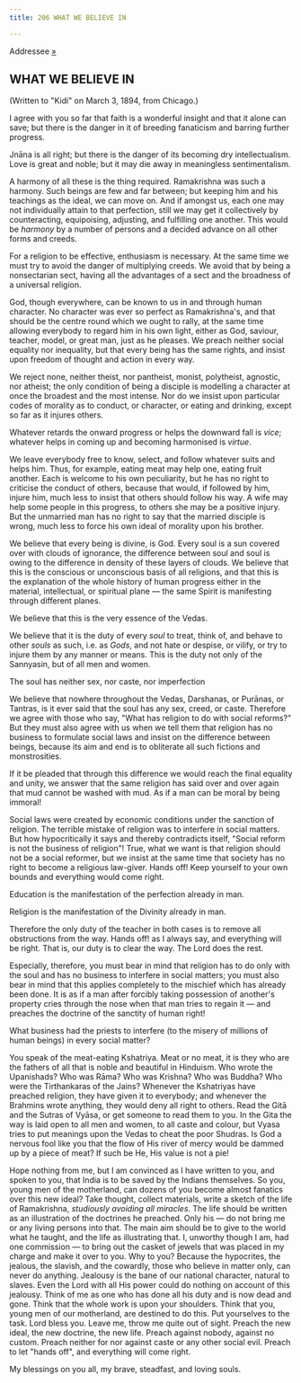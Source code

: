 ```yaml
---
title: 206 WHAT WE BELIEVE IN

---
```

  

  
Addressee [»](../../volume_5/epistles_first_series/015_kidi.htm)

## WHAT WE BELIEVE IN

(Written to "Kidi" on March 3, 1894, from Chicago.)

I agree with you so far that faith is a wonderful insight and that it
alone can save; but there is the danger in it of breeding fanaticism and
barring further progress.

Jnāna is all right; but there is the danger of its becoming dry
intellectualism. Love is great and noble; but it may die away in
meaningless sentimentalism.

A harmony of all these is the thing required. Ramakrishna was such a
harmony. Such beings are few and far between; but keeping him and his
teachings as the ideal, we can move on. And if amongst us, each one may
not individually attain to that perfection, still we may get it
collectively by counteracting, equipoising, adjusting, and fulfilling
one another. This would be *harmony* by a number of persons and a
decided advance on all other forms and creeds.

For a religion to be effective, enthusiasm is necessary. At the same
time we must try to avoid the danger of multiplying creeds. We avoid
that by being a nonsectarian sect, having all the advantages of a sect
and the broadness of a universal religion.

God, though everywhere, can be known to us in and through human
character. No character was ever so perfect as Ramakrishna's, and that
should be the centre round which we ought to rally, at the same time
allowing everybody to regard him in his own light, either as God,
saviour, teacher, model, or great man, just as he pleases. We preach
neither social equality nor inequality, but that every being has the
same rights, and insist upon freedom of thought and action in every way.

We reject none, neither theist, nor pantheist, monist, polytheist,
agnostic, nor atheist; the only condition of being a disciple is
modelling a character at once the broadest and the most intense. Nor do
we insist upon particular codes of morality as to conduct, or character,
or eating and drinking, except so far as it injures others.

Whatever retards the onward progress or helps the downward fall is
*vice*; whatever helps in coming up and becoming harmonised is *virtue*.

We leave everybody free to know, select, and follow whatever suits and
helps him. Thus, for example, eating meat may help one, eating fruit
another. Each is welcome to his own peculiarity, but he has no right to
criticise the conduct of others, because that would, if followed by him,
injure him, much less to insist that others should follow his way. A
wife may help some people in this progress, to others she may be a
positive injury. But the unmarried man has no right to say that the
married disciple is wrong, much less to force his own ideal of morality
upon his brother.

We believe that every being is divine, is God. Every soul is a sun
covered over with clouds of ignorance, the difference between soul and
soul is owing to the difference in density of these layers of clouds. We
believe that this is the conscious or unconscious basis of all
religions, and that this is the explanation of the whole history of
human progress either in the material, intellectual, or spiritual plane
— the same Spirit is manifesting through different planes.

We believe that this is the very essence of the Vedas.

We believe that it is the duty of every *soul* to treat, think of, and
behave to other *souls* as such, i.e. as *Gods*, and not hate or
despise, or vilify, or try to injure them by any manner or means. This
is the duty not only of the Sannyasin, but of all men and women.

The soul has neither sex, nor caste, nor imperfection

We believe that nowhere throughout the Vedas, Darshanas, or Purānas, or
Tantras, is it ever said that the soul has any sex, creed, or caste.
Therefore we agree with those who say, "What has religion to do with
social reforms?" But they must also agree with us when we tell them that
religion has no business to formulate social laws and insist on the
difference between beings, because its aim and end is to obliterate all
such fictions and monstrosities.

If it be pleaded that through this difference we would reach the final
equality and unity, we answer that the same religion has said over and
over again that mud cannot be washed with mud. As if a man can be moral
by being immoral!

Social laws were created by economic conditions under the sanction of
religion. The terrible mistake of religion was to interfere in social
matters. But how hypocritically it says and thereby contradicts itself,
"Social reform is not the business of religion"! True, what we want is
that religion should not be a social reformer, but we insist at the same
time that society has no right to become a religious law-giver. Hands
off! Keep yourself to your own bounds and everything would come right.

Education is the manifestation of the perfection already in man.

Religion is the manifestation of the Divinity already in man.

Therefore the only duty of the teacher in both cases is to remove all
obstructions from the way. Hands off! as I always say, and everything
will be right. That is, our duty is to clear the way. The Lord does the
rest.

Especially, therefore, you must bear in mind that religion has to do
only with the soul and has no business to interfere in social matters;
you must also bear in mind that this applies completely to the mischief
which has already been done. It is as if a man after forcibly taking
possession of another's property cries through the nose when that man
tries to regain it — and preaches the doctrine of the sanctity of human
right!

What business had the priests to interfere (to the misery of millions of
human beings) in every social matter?

You speak of the meat-eating Kshatriya. Meat or no meat, it is they who
are the fathers of all that is noble and beautiful in Hinduism. Who
wrote the Upanishads? Who was Rāma? Who was Krishna? Who was Buddha? Who
were the Tirthankaras of the Jains? Whenever the Kshatriyas have
preached religion, they have given it to everybody; and whenever the
Brahmins wrote anything, they would deny all right to others. Read the
Gitā and the Sutras of Vyāsa, or get someone to read them to you. In the
Gita the way is laid open to all men and women, to all caste and colour,
but Vyasa tries to put meanings upon the Vedas to cheat the poor
Shudras. Is God a nervous fool like you that the flow of His river of
mercy would be dammed up by a piece of meat? If such be He, His value is
not a pie!

Hope nothing from me, but I am convinced as I have written to you, and
spoken to you, that India is to be saved by the Indians themselves. So
you, young men of the motherland, can dozens of you become almost
fanatics over this new ideal? Take thought, collect materials, write a
sketch of the life of Ramakrishna, *studiously avoiding all miracles*.
The life should be written as an illustration of the doctrines he
preached. Only his — do not bring me or any living persons into that.
The main aim should be to give to the world what he taught, and the life
as illustrating that. I, unworthy though I am, had one commission — to
bring out the casket of jewels that was placed in my charge and make it
over to you. Why to you? Because the hypocrites, the jealous, the
slavish, and the cowardly, those who believe in matter only, can never
do anything. Jealousy is the bane of our national character, natural to
slaves. Even the Lord with all His power could do nothing on account of
this jealousy. Think of me as one who has done all his duty and is now
dead and gone. Think that the whole work is upon your shoulders. Think
that you, young men of our motherland, are destined to do this. Put
yourselves to the task. Lord bless you. Leave me, throw me quite out of
sight. Preach the new ideal, the new doctrine, the new life. Preach
against nobody, against no custom. Preach neither for nor against caste
or any other social evil. Preach to let "hands off", and everything will
come right.

My blessings on you all, my brave, steadfast, and loving souls.